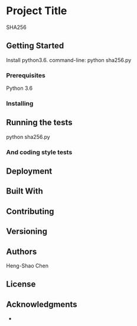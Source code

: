 # Project Title

SHA256

## Getting Started

Install python3.6. command-line: python sha256.py

### Prerequisites

Python 3.6

### Installing


## Running the tests

python sha256.py

### And coding style tests


## Deployment


## Built With


## Contributing


## Versioning



## Authors

Heng-Shao Chen


## License


## Acknowledgments

* 
